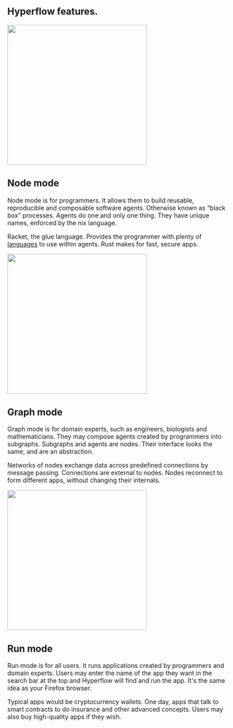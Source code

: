 <section id="hyperflow_modes">
    <div class="container">
        <div class="row">
            <div class="col-md-offset-3 col-md-6">
                <div class="text-center">
                    <h2 class="sub_heading_blue">Hyperflow features.</h2>
                </div>
            </div>
        </div>
        <div class="row">
            <div class="col-md-offset-1 col-md-4">
                <div class="hyperflow_mode hyperflow_mode_top">
                    <img src="/img/hyperflow-min/node@2x-min.png" width="317px" />
                </div>
            </div>
            <div class="col-md-6 col-xs-offset-1 col-xs-10">
                <div class="hyperflow_mode_description">
                    <h2 class="sub_heading_blue">Node mode</h2>
                    <p>
                        Node mode is for programmers. It allows them to build reusable, reproducible and composable software agents. Otherwise known as “black box” processes. Agents do one and only one thing. They have unique names, enforced by the nix language.
                    </p>
                    <p>
                        Racket, the glue language. Provides the programmer with plenty of <a href="http://docs.racket-lang.org/search/index.html?q=H%3A">languages</a> to use within agents. Rust makes for fast, secure apps.
                    </p>
                </div>
            </div>
        </div>
        <div class="row">
            <div class="col-md-offset-1 col-md-4">
                <div class="hyperflow_mode hyperflow_mode_mid">
                    <img src="/img/hyperflow-min/graph@2x-min.png" width="317px" />
                </div>
            </div>
            <div class="col-md-6 col-xs-offset-1 col-xs-10">
                <div class="hyperflow_mode_description">
                    <h2 class="sub_heading_blue">Graph mode</h2>
                    <p>
                        Graph mode is for domain experts, such as engineers, biologists and mathematicians. They may compose agents created by programmers into subgraphs. Subgraphs and agents are nodes. Their interface looks the same, and are an abstraction.
                    </p>
                    <p>
                        Networks of nodes exchange data across predefined connections by message passing. Connections are external to nodes. Nodes reconnect to form different apps, without changing their internals.
                    </p>
                </div>
            </div>
        </div>
        <div class="row">
            <div class="col-md-offset-1 col-md-4">
                <div class="hyperflow_mode hyperflow_mode_bottom">
                    <img src="/img/hyperflow-min/run@2x-min.png" width="317px" />
                </div>
            </div>
            <div class="col-md-6 col-xs-offset-1 col-xs-10">
                <div class="hyperflow_mode_description">
                    <h2 class="sub_heading_blue">Run mode</h2>
                    <p>
                        Run mode is for all users. It runs applications created by programmers and domain experts. Users may enter the name of the app they want in the search bar at the top and Hyperflow will find and run the app. It's the same idea as your Firefox browser.
                    </p>
                    <p>
                        Typical apps would be cryptocurrency wallets. One day, apps that talk to smart contracts to do insurance and other advanced concepts. Users may also buy high-quality apps if they wish.
                    </p>
                </div>
            </div>
        </div>
    </div>
</section> <!-- hyperflow_modes -->
